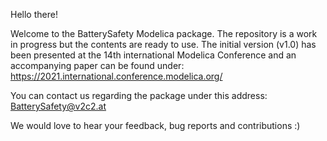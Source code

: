 Hello there!

Welcome to the BatterySafety Modelica package.
The repository is a work in progress but the contents are ready to use.
The initial version (v1.0) has been presented at the 14th international Modelica Conference and an accompanying paper can be found under:
https://2021.international.conference.modelica.org/

You can contact us regarding the package
under this address: BatterySafety@v2c2.at

We would love to hear your feedback, bug reports and contributions :)

<!--
**BatterySafety/BatterySafety** is a ✨ _special_ ✨ repository because its `README.md` (this file) appears on your GitHub profile.

Here are some ideas to get you started:

- 🔭 I’m currently working on ...
- 🌱 I’m currently learning ...
- 👯 I’m looking to collaborate on ...
- 🤔 I’m looking for help with ...
- 💬 Ask me about ...
- 📫 How to reach me: ...
- 😄 Pronouns: ...
- ⚡ Fun fact: ...
-->
